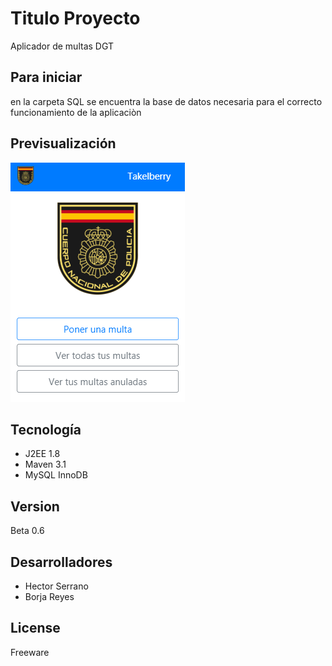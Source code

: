 # Titulo Proyecto

Aplicador de multas DGT

## Para iniciar

en la carpeta SQL se encuentra la base de datos necesaria para el correcto funcionamiento de la aplicaciòn
 

## Previsualización

<img src="https://github.com/AjRoBSeYeR/PruebasIpartek/blob/master/dgt/src/main/resources/dgt.png">

## Tecnología

* J2EE 1.8
* Maven 3.1
* MySQL InnoDB

## Version

Beta 0.6

## Desarrolladores

* Hector Serrano
* Borja Reyes


## License

Freeware

